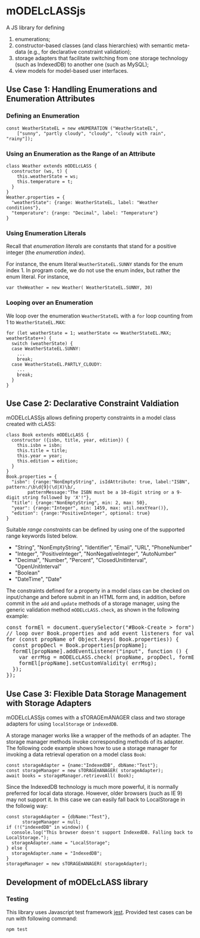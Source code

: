 # mODELcLASSjs
A JS library for defining 

1. enumerations;
2. constructor-based classes (and class hierarchies) with semantic meta-data (e.g., for declarative constraint validation);
3. storage adapters that facilitate switching from one storage technology (such as IndexedDB) to another one (such as MySQL);
4. view models for model-based user interfaces.

## Use Case 1: Handling Enumerations and Enumeration Attributes

### Defining an Enumeration

    const WeatherStateEL = new eNUMERATION ("WeatherStateEL", 
        ["sunny", "partly cloudy", "cloudy", "cloudy with rain", "rainy"]);

### Using an Enumeration as the Range of an Attribute

    class Weather extends mODELcLASS {
      constructor (ws, t) {
        this.weatherState = ws;
        this.temperature = t;
      }
    }
    Weather.properties = {
      "weatherState": {range: WeatherStateEL, label: "Weather conditions"},
      "temperature": {range: "Decimal", label: "Temperature"}
    }


### Using Enumeration Literals

Recall that *enumeration literals* are constants that stand for a positive integer (the *enumeration index*). 

For instance, the enum literal `WeatherStateEL.SUNNY` stands for the enum index 1. In program code, we do not use the enum index, but rather the enum literal. For instance, 

    var theWeather = new Weather( WeatherStateEL.SUNNY, 30)

### Looping over an Enumeration

We loop over the enumeration `WeatherStateEL` with a `for` loop counting from 1 to `WeatherStateEL.MAX`:

    for (let weatherState = 1; weatherState <= WeatherStateEL.MAX; weatherState++) {
      switch (weatherState) {
      case WeatherStateEL.SUNNY: 
        ...
        break;
      case WeatherStateEL.PARTLY_CLOUDY: 
        ...
        break;
      }
    }

## Use Case 2: Declarative Constraint Valdiation

mODELcLASSjs allows defining property constraints in a model class created with cLASS:

    class Book extends mODELcLASS {
      constructor ({isbn, title, year, edition}) {
        this.isbn = isbn;
        this.title = title;
        this.year = year;
        this.edition = edition;
      }
    }
    Book.properties = {
      "isbn": {range:"NonEmptyString", isIdAttribute: true, label:"ISBN", pattern:/\b\d{9}(\d|X)\b/,
            patternMessage:"The ISBN must be a 10-digit string or a 9-digit string followed by 'X'!"},
      "title": {range:"NonEmptyString", min: 2, max: 50}, 
      "year": {range:"Integer", min: 1459, max: util.nextYear()},
      "edition": {range:"PositiveInteger", optional: true}
    }

Suitable *range constraints* can be defined by using one of the supported range keywords listed below.

<ul>
<li>"String", "NonEmptyString", "Identifier", "Email", "URL", "PhoneNumber"</li>
<li>"Integer", "PositiveInteger", "NonNegativeInteger", "AutoNumber"</li>
<li>"Decimal", "Number", "Percent", "ClosedUnitInterval", "OpenUnitInterval"</li>
<li>"Boolean"</li>
<li>"DateTime", "Date"</li>
</ul>
    
The constraints defined for a property in a model class can be checked on input/change and before submit in an HTML form and, in addition, before commit in the `add` and `update` methods of a storage manager, using the generic validation method `mODELcLASS.check`, as shown in the following example:

<pre>
const formEl = document.querySelector("#Book-Create > form");
// loop over Book.properties and add event listeners for validation on input
for (const propName of Object.keys( Book.properties)) {
  const propDecl = Book.properties[propName];
  formEl[propName].addEventListener("input", function () {
    var errMsg = mODELcLASS.check( propName, propDecl, formEl[propName].value).message;
    formEl[propName].setCustomValidity( errMsg);
  });
});
</pre>

## Use Case 3: Flexible Data Storage Management with Storage Adapters

mODELcLASSjs comes with a sTORAGEmANAGER class and two storage adapters for using `localStorage` or `ìndexedDB`. 

A storage manager works like a wrapper of the methods of an adapter. The storage manager methods invoke corresponding methods of its adapter. The following code example shows how to use a storage manager for invoking a data retrieval operation on a model class `Book`:

    const storageAdapter = {name:"IndexedDB", dbName:"Test"};
    const storageManager = new sTORAGEmANAGER( storageAdapter);
    await books = storageManager.retrieveAll( Book); 

Since the IndexedDB technology is much more powerful, it is normally preferred for local data storage. However, older browsers (such as IE 9) may not support it. In this case we can easily fall back to LocalStorage in the followig way:

    const storageAdapter = {dbName:"Test"},
          storageManager = null;
    if (!("indexedDB" in window)) {
      console.log("This browser doesn't support IndexedDB. Falling back to LocalStorage.");
      storageAdapter.name = "LocalStorage";
    } else {
      storageAdapter.name = "IndexedDB";
    }
    storageManager = new sTORAGEmANAGER( storageAdapter);

## Development of mODELcLASS library

### Testing

This library uses Javascript test framework [jest](https://jestjs.io). Provided test cases can be run with
following command:

```
npm test
```
